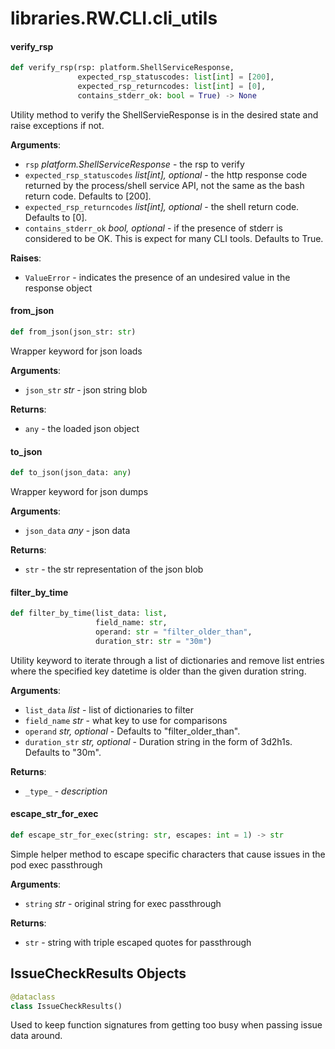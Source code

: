 <a id="libraries.RW.CLI.cli_utils"></a>

# libraries.RW.CLI.cli\_utils

<a id="libraries.RW.CLI.cli_utils.verify_rsp"></a>

#### verify\_rsp

```python
def verify_rsp(rsp: platform.ShellServiceResponse,
               expected_rsp_statuscodes: list[int] = [200],
               expected_rsp_returncodes: list[int] = [0],
               contains_stderr_ok: bool = True) -> None
```

Utility method to verify the ShellServieResponse is in the desired state
and raise exceptions if not.

**Arguments**:

- `rsp` _platform.ShellServiceResponse_ - the rsp to verify
- `expected_rsp_statuscodes` _list[int], optional_ - the http response code returned by the process/shell service API, not the same as the bash return code. Defaults to [200].
- `expected_rsp_returncodes` _list[int], optional_ - the shell return code. Defaults to [0].
- `contains_stderr_ok` _bool, optional_ - if the presence of stderr is considered to be OK. This is expect for many CLI tools. Defaults to True.
  

**Raises**:

- `ValueError` - indicates the presence of an undesired value in the response object

<a id="libraries.RW.CLI.cli_utils.from_json"></a>

#### from\_json

```python
def from_json(json_str: str)
```

Wrapper keyword for json loads

**Arguments**:

- `json_str` _str_ - json string blob
  

**Returns**:

- `any` - the loaded json object

<a id="libraries.RW.CLI.cli_utils.to_json"></a>

#### to\_json

```python
def to_json(json_data: any)
```

Wrapper keyword for json dumps

**Arguments**:

- `json_data` _any_ - json data
  

**Returns**:

- `str` - the str representation of the json blob

<a id="libraries.RW.CLI.cli_utils.filter_by_time"></a>

#### filter\_by\_time

```python
def filter_by_time(list_data: list,
                   field_name: str,
                   operand: str = "filter_older_than",
                   duration_str: str = "30m")
```

Utility keyword to iterate through a list of dictionaries and remove list entries where
the specified key datetime is older than the given duration string.

**Arguments**:

- `list_data` _list_ - list of dictionaries to filter
- `field_name` _str_ - what key to use for comparisons
- `operand` _str, optional_ - Defaults to "filter_older_than".
- `duration_str` _str, optional_ - Duration string in the form of 3d2h1s. Defaults to "30m".
  

**Returns**:

- `_type_` - _description_

<a id="libraries.RW.CLI.cli_utils.escape_str_for_exec"></a>

#### escape\_str\_for\_exec

```python
def escape_str_for_exec(string: str, escapes: int = 1) -> str
```

Simple helper method to escape specific characters that cause issues in the pod exec passthrough

**Arguments**:

- `string` _str_ - original string for exec passthrough

**Returns**:

- `str` - string with triple escaped quotes for passthrough

<a id="libraries.RW.CLI.cli_utils.IssueCheckResults"></a>

## IssueCheckResults Objects

```python
@dataclass
class IssueCheckResults()
```

Used to keep function signatures from getting too busy when passing issue data around.

